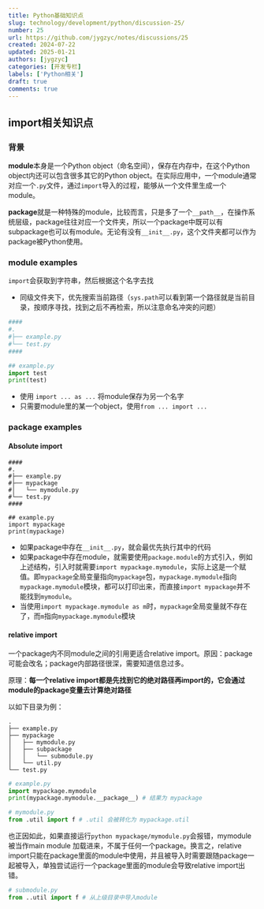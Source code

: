 ```yaml
---
title: Python基础知识点
slug: technology/development/python/discussion-25/
number: 25
url: https://github.com/jygzyc/notes/discussions/25
created: 2024-07-22
updated: 2025-01-21
authors: [jygzyc]
categories: [开发专栏]
labels: ['Python相关']
draft: true
comments: true
---
```


<!-- name: python_base -->

## import相关知识点

### 背景

**module**本身是一个Python object（命名空间），保存在内存中，在这个Python object内还可以包含很多其它的Python object。在实际应用中，一个module通常对应一个`.py`文件，通过`import`导入的过程，能够从一个文件里生成一个module。

**package**就是一种特殊的module，比较而言，只是多了一个`__path__`，在操作系统层级，package往往对应一个文件夹，所以一个package中既可以有subpackage也可以有module。无论有没有`__init__.py`，这个文件夹都可以作为package被Python使用。

### module examples

`import`会获取到字符串，然后根据这个名字去找

- 同级文件夹下，优先搜索当前路径（`sys.path`可以看到第一个路径就是当前目录，按顺序寻找，找到之后不再检索，所以注意命名冲突的问题）

```py
####
#.
#├── example.py
#└── test.py
####

## example.py
import test
print(test)
```

- 使用 `import ... as ...` 将module保存为另一个名字
- 只需要module里的某一个object，使用`from ... import ...`

### package examples

#### Absolute import

```
####
#.
#├── example.py
#├── mypackage
#│   └── mymodule.py
#└── test.py
####

## example.py
import mypackage
print(mypackage)
```

- 如果package中存在`__init__.py`，就会最优先执行其中的代码
- 如果package中存在module，就需要使用`package.module`的方式引入，例如上述结构，引入时就需要`import mypackage.mymodule`，实际上这是一个赋值。即`mypackage`全局变量指向`mypackage`包，`mypackage.mymodule`指向`mypackage.mymodule`模块，都可以打印出来，而直接`import mypackage`并不能找到`mymodule`。
- 当使用`import mypackage.mymodule as m`时，`mypackage`全局变量就不存在了，而`m`指向`mypackage.mymodule`模块

#### relative import

一个package内不同module之间的引用更适合relative import。原因：package可能会改名；package内部路径很深，需要知道信息过多。

原理：**每一个relative import都是先找到它的绝对路径再import的，它会通过module的package变量去计算绝对路径**

以如下目录为例：

```
.
├── example.py
├── mypackage
│   ├── mymodule.py
│   ├── subpackage
│   │   └── submodule.py
│   └── util.py
└── test.py
```

```py
# example.py
import mypackage.mymodule
print(mypackage.mymodule.__package__) # 结果为 mypackage
```

```py
# mymodule.py
from .util import f # .util 会被转化为 mypackage.util 
```

也正因如此，如果直接运行`python mypackage/mymodule.py`会报错，mymodule被当作main module 加载进来，不属于任何一个package。换言之，relative import只能在package里面的module中使用，并且被导入时需要跟随package一起被导入，单独尝试运行一个package里面的module会导致relative import出错。

```py
# submodule.py
from ..util import f # 从上级目录中导入module
```

